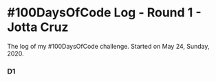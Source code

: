 # #100DaysOfCode Log - Round 1 - Jotta Cruz

The log of my #100DaysOfCode challenge. Started on May 24, Sunday, 2020.

### D1 
<!-- Started Started my first project with React JS. Worked on the components of the app and struggled with understanding the hierarchy. -->

<!-- ### R1D2 -->
